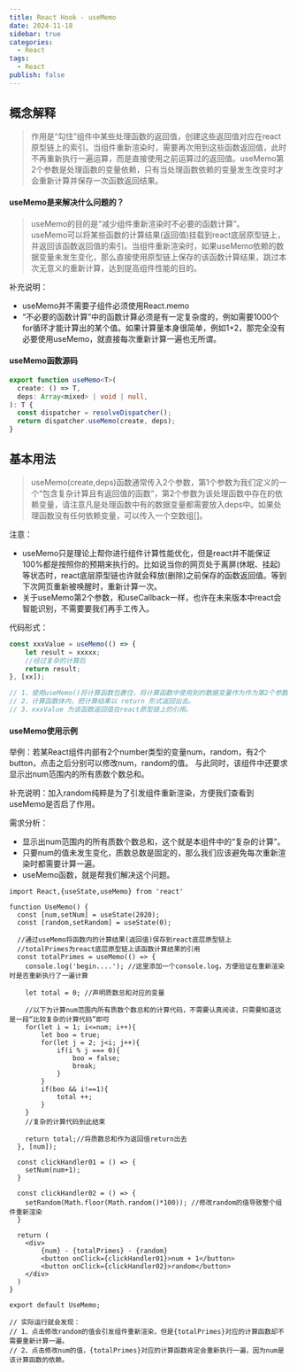 ```yaml
---
title: React Hook - useMemo
date: 2024-11-18
sidebar: true
categories:
  - React
tags:
  - React
publish: false
---
```


## 概念解释
> 作用是“勾住”组件中某些处理函数的返回值，创建这些返回值对应在react原型链上的索引。当组件重新渲染时，需要再次用到这些函数返回值，此时不再重新执行一遍运算，而是直接使用之前运算过的返回值。useMemo第2个参数是处理函数的变量依赖，只有当处理函数依赖的变量发生改变时才会重新计算并保存一次函数返回结果。

#### useMemo是来解决什么问题的？
> useMemo的目的是“减少组件重新渲染时不必要的函数计算”。<br />
useMemo可以将某些函数的计算结果(返回值)挂载到react底层原型链上，并返回该函数返回值的索引。当组件重新渲染时，如果useMemo依赖的数据变量未发生变化，那么直接使用原型链上保存的该函数计算结果，跳过本次无意义的重新计算，达到提高组件性能的目的。

补充说明：
+ useMemo并不需要子组件必须使用React.memo
+ “不必要的函数计算”中的函数计算必须是有一定复杂度的，例如需要1000个for循环才能计算出的某个值。如果计算量本身很简单，例如1+2，那完全没有必要使用useMemo，就直接每次重新计算一遍也无所谓。

#### useMemo函数源码
```ts
export function useMemo<T>(
  create: () => T,
  deps: Array<mixed> | void | null,
): T {
  const dispatcher = resolveDispatcher();
  return dispatcher.useMemo(create, deps);
}
```

## 基本用法
> useMemo(create,deps)函数通常传入2个参数，第1个参数为我们定义的一个“包含复杂计算且有返回值的函数”，第2个参数为该处理函数中存在的依赖变量，请注意凡是处理函数中有的数据变量都需要放入deps中。如果处理函数没有任何依赖变量，可以传入一个空数组[]。

注意：
+ useMemo只是理论上帮你进行组件计算性能优化，但是react并不能保证100%都是按照你的预期来执行的。比如说当你的网页处于离屏(休眠、挂起)等状态时，react底层原型链也许就会释放(删除)之前保存的函数返回值。等到下次网页重新被唤醒时，重新计算一次。
+ 关于useMemo第2个参数，和useCallback一样，也许在未来版本中react会智能识别，不需要要我们再手工传入。


代码形式：
```ts
const xxxValue = useMemo(() => {
    let result = xxxxx;
    //经过复杂的计算后
    return result;
}, [xx]);

// 1、使用useMemo()将计算函数包裹住，将计算函数中使用到的数据变量作为作为第2个参数。
// 2、计算函数体内，把计算结果以 return 形式返回出去。
// 3、xxxValue 为该函数返回值在react原型链上的引用。
```

#### useMemo使用示例
举例：若某React组件内部有2个number类型的变量num，random，有2个button，点击之后分别可以修改num，random的值。 与此同时，该组件中还要求显示出num范围内的所有质数个数总和。

补充说明：加入random纯粹是为了引发组件重新渲染，方便我们查看到useMemo是否启了作用。

需求分析：
+ 显示出num范围内的所有质数个数总和，这个就是本组件中的“复杂的计算”。
+ 只要num的值未发生变化，质数总数是固定的，那么我们应该避免每次重新渲染时都需要计算一遍。
+ useMemo函数，就是帮我们解决这个问题。

```tsx
import React,{useState,useMemo} from 'react'

function UseMemo() {
  const [num,setNum] = useState(2020);
  const [random,setRandom] = useState(0);

  //通过useMemo将函数内的计算结果(返回值)保存到react底层原型链上
  //totalPrimes为react底层原型链上该函数计算结果的引用
  const totalPrimes = useMemo(() => {
    console.log('begin....'); //这里添加一个console.log，方便验证在重新渲染时是否重新执行了一遍计算

    let total = 0; //声明质数总和对应的变量

    //以下为计算num范围内所有质数个数总和的计算代码，不需要认真阅读，只需要知道这是一段“比较复杂的计算代码”即可
    for(let i = 1; i<=num; i++){
        let boo = true;
        for(let j = 2; j<i; j++){
            if(i % j === 0){
                boo = false;
                break;
            }
        }
        if(boo && i!==1){
            total ++;
        }
    }
    //复杂的计算代码到此结束

    return total;//将质数总和作为返回值return出去
  }, [num]);

  const clickHandler01 = () => {
    setNum(num+1);
  }

  const clickHandler02 = () => {
    setRandom(Math.floor(Math.random()*100)); //修改random的值导致整个组件重新渲染
  }

  return (
    <div>
        {num} - {totalPrimes} - {random}
        <button onClick={clickHandler01}>num + 1</button>
        <button onClick={clickHandler02}>random</button>
    </div>
  )
}

export default UseMemo;

// 实际运行就会发现：
// 1、点击修改random的值会引发组件重新渲染，但是{totalPrimes}对应的计算函数却不需要重新计算一遍。
// 2、点击修改num的值，{totalPrimes}对应的计算函数肯定会重新执行一遍，因为num是该计算函数的依赖。
```